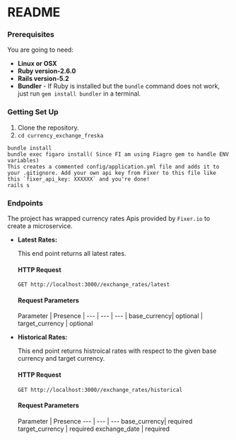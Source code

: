# README

### Prerequisites

You are going to need:

- **Linux or OSX**
- **Ruby version-2.6.0**
- **Rails version-5.2**
- **Bundler** - If Ruby is installed but the `bundle` command does not work, just run `gem install bundler` in a terminal.

### Getting Set Up

1. Clone the repository.
2. `cd currency_exchange_freska`

```shell
bundle install
bundle exec figaro install( Since FI am using Fiagro gem to handle ENV variables)
This creates a commented config/application.yml file and adds it to your .gitignore. Add your own api key from Fixer to this file like this `fixer_api_key: XXXXXX` and you're done!
rails s
```
### Endpoints

The project has wrapped currency rates Apis provided by `Fixer.io` to create a microservice.

+ **Latest Rates:**

  This end point returns all latest rates.

  #### HTTP Request
  `GET http://localhost:3000//exchange_rates/latest`
  
  #### Request Parameters
  
  Parameter | Presence 
  | --- | --- | ---
  | base_currency| optional 
  | target_currency | optional

+ **Historical Rates:**

  This end point returns histroical rates with respect to the given base currency and target currency.

  #### HTTP Request
  `GET http://localhost:3000//exchange_rates/historical`
  
  #### Request Parameters
  
  Parameter | Presence 
  --- | --- | ---
  base_currency| required 
  target_currency | required
  exchange_date | required
  
